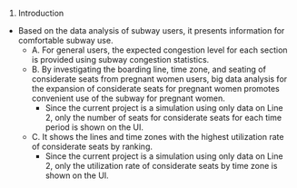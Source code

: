 1. Introduction
- Based on the data analysis of subway users, it presents information for comfortable subway use.
  - A. For general users, the expected congestion level for each section is provided using subway
congestion statistics.
  - B. By investigating the boarding line, time zone, and seating of considerate seats from
pregnant women users, big data analysis for the expansion of considerate seats for
pregnant women promotes convenient use of the subway for pregnant women.
    - Since the current project is a simulation using only data on Line 2, only the number
of seats for considerate seats for each time period is shown on the UI.
  - C. It shows the lines and time zones with the highest utilization rate of considerate seats by
ranking.
    - Since the current project is a simulation using only data on Line 2, only the
utilization rate of considerate seats by time zone is shown on the UI.
